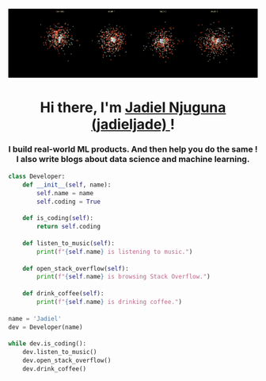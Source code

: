 ![GitHub Banner](https://github.com/Jadieljade/Jadieljade/blob/main/banner.gif)

<h1 align="center">Hi there, I'm <a href="https://github.com/Jadieljade">Jadiel Njuguna (jadieljade) </a>!</h1>
<h3 align="center">I build real-world ML products. And then help you do the same ! I also write blogs about data science and machine learning.</h3>


````python
class Developer:
    def __init__(self, name):
        self.name = name
        self.coding = True
    
    def is_coding(self):
        return self.coding
    
    def listen_to_music(self):
        print(f"{self.name} is listening to music.")
    
    def open_stack_overflow(self):
        print(f"{self.name} is browsing Stack Overflow.")
    
    def drink_coffee(self):
        print(f"{self.name} is drinking coffee.")

name = 'Jadiel'
dev = Developer(name)

while dev.is_coding():
    dev.listen_to_music()
    dev.open_stack_overflow()
    dev.drink_coffee()

